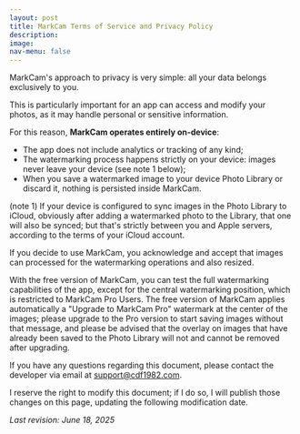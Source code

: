 ```yaml
---
layout: post
title: MarkCam Terms of Service and Privacy Policy
description:
image:
nav-menu: false
---
```

MarkCam's approach to privacy is very simple: all your data belongs exclusively to you.

This is particularly important for an app can access and modify your photos, as it may handle personal or sensitive information.

For this reason, **MarkCam operates entirely on-device**:
 - The app does not include analytics or tracking of any kind;
- The watermarking process happens strictly on your device: images never leave your device (see note 1 below);
- When you save a watermarked image to your device Photo Library or discard it, nothing is persisted inside MarkCam.

(note 1) If your device is configured to sync images in the Photo Library to iCloud, obviously after adding a watermarked photo to the Library, that one will also be synced; but that's strictly between you and Apple servers, according to the terms of your iCloud account.

If you decide to use MarkCam, you acknowledge and accept that images can processed for the watermarking operations and also resized.

With the free version of MarkCam, you can test the full watermarking capabilities of the app, except for the central watermarking position, which is restricted to MarkCam Pro Users. The free version of MarkCam applies automatically a \"Upgrade to MarkCam Pro\" watermark at the center of the images; please upgrade to the Pro version to start saving images without that message, and please be advised that the overlay on images that have already been saved to the Photo Library will not and cannot be removed after upgrading.

If you have any questions regarding this document, please contact the developer via email at [support@cdf1982.com](support@cdf1982.com).

I reserve the right to modify this document; if I do so, I will publish those changes on this page, updating the following modification date.

*Last revision: June 18, 2025*